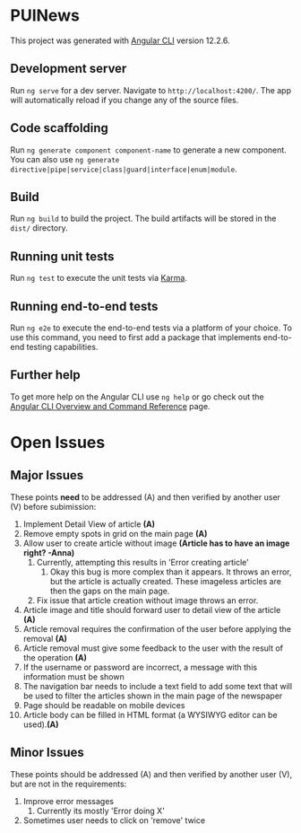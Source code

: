 # PUINews

This project was generated with [Angular CLI](https://github.com/angular/angular-cli) version 12.2.6.

## Development server

Run `ng serve` for a dev server. Navigate to `http://localhost:4200/`. The app will automatically reload if you change any of the source files.

## Code scaffolding

Run `ng generate component component-name` to generate a new component. You can also use `ng generate directive|pipe|service|class|guard|interface|enum|module`.

## Build

Run `ng build` to build the project. The build artifacts will be stored in the `dist/` directory.

## Running unit tests

Run `ng test` to execute the unit tests via [Karma](https://karma-runner.github.io).

## Running end-to-end tests

Run `ng e2e` to execute the end-to-end tests via a platform of your choice. To use this command, you need to first add a package that implements end-to-end testing capabilities.

## Further help

To get more help on the Angular CLI use `ng help` or go check out the [Angular CLI Overview and Command Reference](https://angular.io/cli) page.

# Open Issues

## Major Issues
These points **need** to be addressed (A) and then verified by another user (V) before subimission:

1. Implement Detail View of article **(A)**
4. Remove empty spots in grid on the main page **(A)**
5. Allow user to create article without image **(Article has to have an image right? -Anna)**
   1. Currently, attempting this results in 'Error creating article'
      1. Okay this bug is more complex than it appears. It throws an error, but the article is actually created. These imageless articles are then the gaps on the main page.
   2. Fix issue that article creation without image throws an error.
6. Article image and title should forward user to detail view of the article **(A)**
7. Article removal requires the confirmation of the user before applying the removal **(A)**
8. Article removal must give some feedback to the user with the result of the operation **(A)**
9. If the username or password are incorrect, a message with this information must be shown
10. The navigation bar needs to include a text field to add some text that will be used to filter the articles shown in the main page of the newspaper
11. Page should be readable on mobile devices
12. Article body can be filled in HTML format (a WYSIWYG editor can be used).**(A)**

## Minor Issues
These points should be addressed (A) and then verified by another user (V),
but are not in the requirements:

1. Improve error messages
   1. Currently its mostly 'Error doing X'
2. Sometimes user needs to click on 'remove' twice

